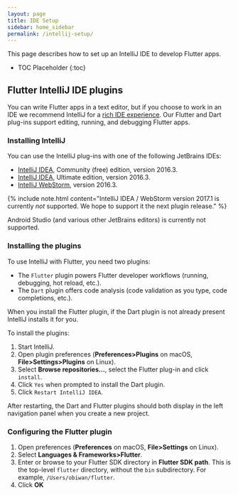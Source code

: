 ```yaml
---
layout: page
title: IDE Setup
sidebar: home_sidebar
permalink: /intellij-setup/
---
```


This page describes how to set up an IntelliJ IDE to develop Flutter apps.

* TOC Placeholder
{:toc}

## Flutter IntelliJ IDE plugins

You can write Flutter apps in a text editor, but if you choose to work in an IDE we recommend 
IntelliJ for a [rich IDE experience](/intellij-ide/). Our Flutter and Dart plug-ins support 
editing, running, and debugging Flutter apps.

### Installing IntelliJ

You can use the IntelliJ plug-ins with one of the following JetBrains IDEs:

* [IntelliJ IDEA](https://www.jetbrains.com/idea/download/previous.html), Community (free) edition, version 2016.3.
* [IntelliJ IDEA](https://www.jetbrains.com/idea/download/previous.html), Ultimate edition, version 2016.3.
* [IntelliJ WebStorm](https://confluence.jetbrains.com/display/WI/Previous+WebStorm+Releases), version 2016.3.

{% include note.html content="IntelliJ IDEA / WebStorm version 2017.1 is
currently *not* supported. We hope to support it the next plugin release." %}

Android Studio (and various other JetBrains editors) is currently not supported.

### Installing the plugins

To use IntelliJ with Flutter, you need two plugins:

  * The `Flutter` plugin powers Flutter developer workflows (running, debugging, hot reload, etc.).
  * The `Dart` plugin offers code analysis (code validation as you type, code completions, etc.).

When you install the Flutter plugin, if the Dart plugin is not already present IntelliJ
installs it for you.

To install the plugins:

1. Start IntelliJ.
1. Open plugin preferences (**Preferences>Plugins** on macOS, **File>Settings>Plugins** on Linux).
1. Select **Browse repositories…**,  select the Flutter plug-in and click `install`.
1. Click `Yes` when prompted to install the Dart plugin.
1. Click `Restart IntelliJ IDEA`.

After restarting, the Dart and Flutter plugins should both display in the left
navigation panel when you create a new project.

### Configuring the Flutter plugin

1. Open preferences (**Preferences** on macOS, **File>Settings** on Linux).
1. Select **Languages & Frameworks>Flutter**.
1. Enter or browse to your Flutter SDK directory in **Flutter SDK path**. This is the top-level `flutter`
   directory, without the `bin` subdirectory. For example, `/Users/obiwan/flutter`.
1. Click **OK**
